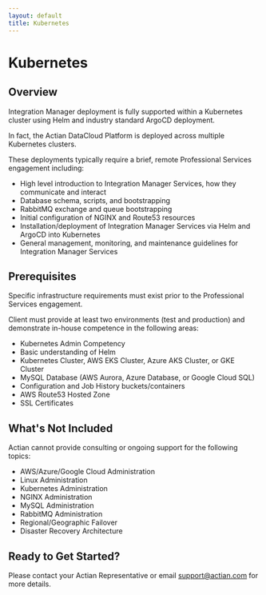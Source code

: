 ```yaml
---
layout: default
title: Kubernetes
---
```

# Kubernetes

## Overview

Integration Manager deployment is fully supported within a Kubernetes cluster using Helm and industry standard ArgoCD deployment.

In fact, the Actian DataCloud Platform is deployed across multiple Kubernetes clusters.

These deployments typically require a brief, remote Professional Services engagement including:
* High level introduction to Integration Manager Services, how they communicate and interact
* Database schema, scripts, and bootstrapping
* RabbitMQ exchange and queue bootstrapping
* Initial configuration of NGINX and Route53 resources
* Installation/deployment of Integration Manager Services via Helm  and ArgoCD into Kubernetes
* General management, monitoring, and maintenance guidelines for Integration Manager Services


## Prerequisites

Specific infrastructure requirements must exist prior to the Professional Services engagement.

Client must provide at least two environments (test and production) and demonstrate in-house competence in the following areas:
* Kubernetes Admin Competency
* Basic understanding of Helm
* Kubernetes Cluster, AWS EKS Cluster, Azure AKS Cluster, or GKE Cluster
* MySQL Database (AWS Aurora, Azure Database, or Google Cloud SQL)
* Configuration and Job History buckets/containers
* AWS Route53 Hosted Zone
* SSL Certificates

## What's Not Included

Actian cannot provide consulting or ongoing support for the following topics:

* AWS/Azure/Google Cloud Administration
* Linux Administration
* Kubernetes Administration
* NGINX Administration
* MySQL Administration
* RabbitMQ Administration
* Regional/Geographic Failover
* Disaster Recovery Architecture

## Ready to Get Started?

Please contact your Actian Representative or email support@actian.com for more details.
